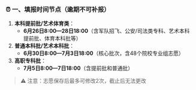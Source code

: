 ### ⏰ **一、填报时间节点**（逾期不可补报）
1. **本科提前批/艺术体育类**：
    - **6月26日8:00—28日18:00**（含军队招飞、公安/司法类专科、艺术本科提前批、体育本科批等）
2. **普通本科批/艺术本科批**：
    - **6月30日8:00—7月3日18:00**（核心批次，含48个院校专业组志愿）
3. **高职专科批**：
    - **7月5日8:00—7日18:00**（含提前批和普通批）
> ⚠️ 注意：志愿保存后最多可修改2次，截止后无法更改
